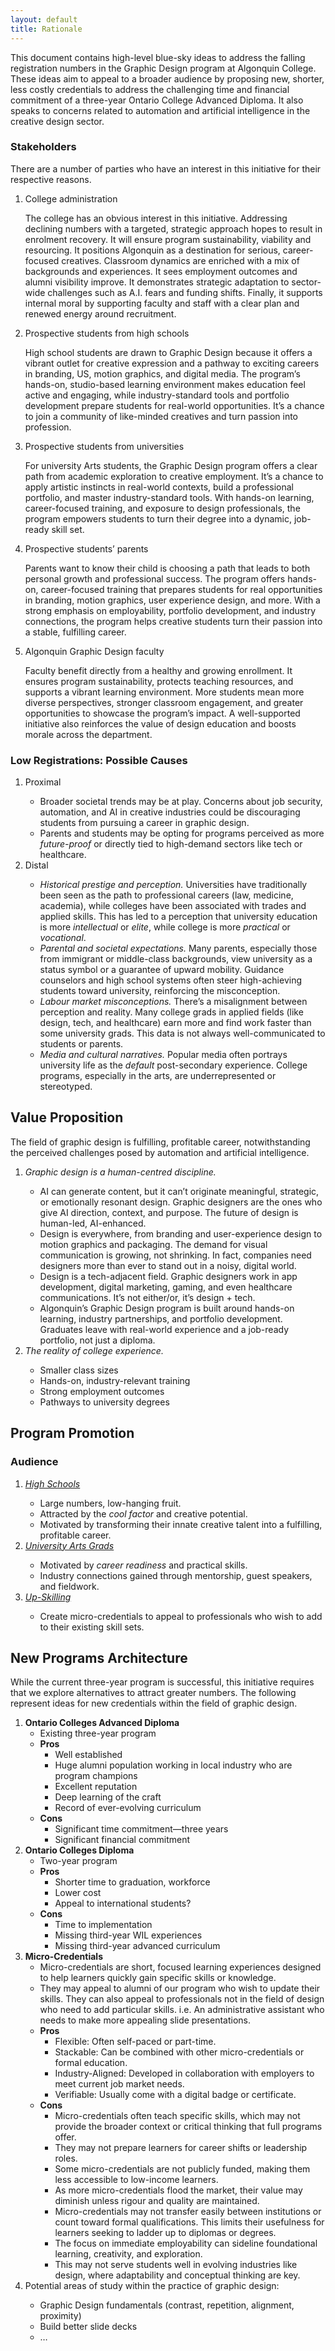 ```yaml
---
layout: default
title: Rationale
---
```

<p>
	This document contains high-level blue-sky ideas to address the falling registration numbers in the Graphic Design program at Algonquin College. These ideas aim to appeal to a broader audience by proposing new, shorter, less costly credentials to address the challenging time and financial commitment of a three-year Ontario College Advanced Diploma. It also speaks to concerns related to automation and artificial intelligence in the creative design sector. 
</p>
<h3>
	Stakeholders 
</h3>
<p>
	There are a number of parties who have an interest in this initiative for their respective reasons. 
</p>
<ol>
	<li>College administration</li>
	<p>
		The college has an obvious interest in this initiative. Addressing declining numbers with a targeted, strategic approach hopes to result in enrolment recovery. It will ensure program sustainability, viability and resourcing. It positions Algonquin as a destination for serious, career-focused creatives. Classroom dynamics are enriched with a mix of backgrounds and experiences. It sees employment outcomes and alumni visibility improve. It demonstrates strategic adaptation to sector-wide challenges such as A.I. fears and funding shifts. Finally, it supports internal moral by supporting faculty and staff with a clear plan and renewed energy around recruitment. 
	</p>
	<li>Prospective students from high schools</li>
	<p>
		High school students are drawn to Graphic Design because it offers a vibrant outlet for creative expression and a pathway to exciting careers in branding, US, motion graphics, and digital media. The program’s hands-on, studio-based learning environment makes education feel active and engaging, while industry-standard tools and portfolio development prepare students for real-world opportunities. It’s a chance to join a community of like-minded creatives and turn passion into profession. 
	</p>
	<li>Prospective students from universities</li>
	<p>
		For university Arts students, the Graphic Design program offers a clear path from academic exploration to creative employment. It’s a chance to apply artistic instincts in real-world contexts, build a professional portfolio, and master industry-standard tools. With hands-on learning, career-focused training, and exposure to design professionals, the program empowers students to turn their degree into a dynamic, job-ready skill set. 
	</p>
	<li>Prospective students’ parents</li>
	<p>
		Parents want to know their child is choosing a path that leads to both personal growth and professional success. The program offers hands-on, career-focused training that prepares students for real opportunities in branding, motion graphics, user experience design, and more. With a strong emphasis on employability, portfolio development, and industry connections, the program helps creative students turn their passion into a stable, fulfilling career.
	</p>
	<li>Algonquin Graphic Design faculty</li>
	<p>
		Faculty benefit directly from a healthy and growing enrollment. It ensures program sustainability, protects teaching resources, and supports a vibrant learning environment. More students mean more diverse perspectives, stronger classroom engagement, and greater opportunities to showcase the program’s impact. A well-supported initiative also reinforces the value of design education and boosts morale across the department.
	</p>
</ol>
<h3>
	Low Registrations: Possible Causes 
</h3>
<ol>
	<li>Proximal</li>
	<ul>
		<li>Broader societal trends may be at play. Concerns about job security, automation, and AI in creative industries could be discouraging students from pursuing a career in graphic design.</li>
		<li>Parents and students may be opting for programs perceived as more <em>future-proof</em> or directly tied to high-demand sectors like tech or healthcare.</li>
	</ul>
	<li>Distal</li>
	<ul>
		<li><em>Historical prestige and perception.</em> Universities have traditionally been seen as the path to professional careers (law, medicine, academia), while colleges have been associated with trades and applied skills. This has led to a perception that university education is more <em>intellectual</em> or <em>elite</em>, while college is more <em>practical</em> or <em>vocational</em>.</li>
		<li><em>Parental and societal expectations.</em> Many parents, especially those from immigrant or middle-class backgrounds, view university as a status symbol or a guarantee of upward mobility. Guidance counselors and high school systems often steer high-achieving students toward university, reinforcing the misconception.</li>
		<li><em>Labour market misconceptions.</em> There’s a misalignment between perception and reality. Many college grads in applied fields (like design, tech, and healthcare) earn more and find work faster than some university grads. This data is not always well-communicated to students or parents.</li>
		<li><em>Media and cultural narratives.</em> Popular media often portrays university life as the <em>default</em> post-secondary experience. College programs, especially in the arts, are underrepresented or stereotyped.</li>
	</ul>
</ol>
<h2>
	Value Proposition 
</h2>
The field of graphic design is fulfilling, profitable career, notwithstanding the perceived challenges posed by automation and artificial intelligence. 
<ol>
	<li><em>Graphic design is a human-centred discipline.</em></li>
	<ul>
		<li> AI can generate content, but it can’t originate meaningful, strategic, or emotionally resonant design. Graphic designers are the ones who give AI direction, context, and purpose. The future of design is human-led, AI-enhanced.</li>
		<li> Design is everywhere, from branding and user-experience design to motion graphics and packaging. The demand for visual communication is growing, not shrinking. In fact, companies need designers more than ever to stand out in a noisy, digital world.</li>
		<li> Design is a tech-adjacent field. Graphic designers work in app development, digital marketing, gaming, and even healthcare communications. It’s not either/or, it’s design + tech.</li>
		<li> Algonquin’s Graphic Design program is built around hands-on learning, industry partnerships, and portfolio development. Graduates leave with real-world experience and a job-ready portfolio, not just a diploma.</li>
	</ul>
	<li><em>The reality of college experience.</em></li>
	<ul>
		<li> Smaller class sizes</li>
		<li> Hands-on, industry-relevant training</li>
		<li> Strong employment outcomes</li>
		<li> Pathways to university degrees</li>
	</ul>
</ol>
<h2>
	Program Promotion 
</h2>
<h3>
	Audience 
</h3>
<ol>
	<li><em><a href="highschool.html">High Schools</a></em></li>
	<ul>
		<li>Large numbers, low-hanging fruit.</li>
		<li>Attracted by the <em>cool factor</em> and creative potential.</li>
		<li>Motivated by transforming their innate creative talent into a fulfilling, profitable career.</li>
	</ul>
	<li><em><a href="university.html">University Arts Grads</a></em></li>
	<ul>
		<li>Motivated by <em>career readiness</em> and practical skills.</li>
		<li>Industry connections gained through mentorship, guest speakers, and fieldwork.</li>
	</ul>
	<li><em><a href="upskilling.html">Up-Skilling</a></em></li>
	<ul>
		<li>Create micro-credentials to appeal to professionals who wish to add to their existing skill sets.</li>
	</ul>
</ol>
<h2>
	New Programs Architecture 
</h2>
<p>
	While the current three-year program is successful, this initiative requires that we explore alternatives to attract greater numbers. The following represent ideas for new credentials within the field of graphic design. 
</p>
<ol>
	<li><strong>Ontario Colleges Advanced Diploma</strong> 
	<ul>
		<li>Existing three-year program</li>
		<li><strong>Pros</strong> 
		<ul>
			<li>Well established</li>
			<li>Huge alumni population working in local industry who are program champions</li>
			<li>Excellent reputation</li>
			<li>Deep learning of the craft</li>
			<li>Record of ever-evolving curriculum</li>
		</ul>
		</li>
		<li><strong>Cons</strong> 
		<ul>
			<li>Significant time commitment—three years</li>
			<li>Significant financial commitment</li>
		</ul>
		</li>
	</ul>
	</li>
	<li><strong>Ontario Colleges Diploma</strong> 
	<ul>
		<li>Two-year program</li>
		<li><strong>Pros</strong> 
		<ul>
			<li>Shorter time to graduation, workforce</li>
			<li>Lower cost</li>
			<li>Appeal to international students?</li>
		</ul>
		</li>
		<li><strong>Cons</strong> 
		<ul>
			<li>Time to implementation</li>
			<li>Missing third-year WIL experiences</li>
			<li>Missing third-year advanced curriculum</li>
		</ul>
		</li>
	</ul>
	</li>
	<li><strong>Micro-Credentials</strong> 
	<ul>
		<li>Micro-credentials are short, focused learning experiences designed to help learners quickly gain specific skills or knowledge.</li>
		<li>They may appeal to alumni of our program who wish to update their skills. They can also appeal to professionals not in the field of design who need to add particular skills. i.e. An administrative assistant who needs to make more appealing slide presentations.</li>
		<li><strong>Pros</strong> 
		<ul>
			<li>Flexible: Often self-paced or part-time.</li>
			<li>Stackable: Can be combined with other micro-credentials or formal education.</li>
			<li>Industry-Aligned: Developed in collaboration with employers to meet current job market needs.</li>
			<li>Verifiable: Usually come with a digital badge or certificate.</li>
		</ul>
		</li>
		<li><strong>Cons</strong> 
		<ul>
			<li>Micro-credentials often teach specific skills, which may not provide the broader context or critical thinking that full programs offer.</li>
			<li>They may not prepare learners for career shifts or leadership roles.</li>
			<li>Some micro-credentials are not publicly funded, making them less accessible to low-income learners.</li>
			<li>As more micro-credentials flood the market, their value may diminish unless rigour and quality are maintained.</li>
			<li>Micro-credentials may not transfer easily between institutions or count toward formal qualifications. This limits their usefulness for learners seeking to ladder up to diplomas or degrees.</li>
			<li>The focus on immediate employability can sideline foundational learning, creativity, and exploration.</li>
			<li>This may not serve students well in evolving industries like design, where adaptability and conceptual thinking are key.</li>
		</ul>
		</li>
	</ul>
	</li>
	<li>Potential areas of study within the practice of graphic design:</li>
	<ul>
		<li>Graphic Design fundamentals (contrast, repetition, alignment, proximity)</li>
		<li>Build better slide decks</li>
		<li>…</li>
	</ul>
</ol>
